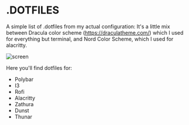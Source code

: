 # .DOTFILES

A simple list of .dotfiles from my actual configuration:
It's a little mix between Dracula color scheme (https://draculatheme.com/) which I used for everything but terminal, and Nord Color Scheme, which I used for alacritty.

![screen](hhttps://github.com/Glareascum/Linux/blob/master/.dotfiles/preview.png)

Here you'll find dotfiles for:
* Polybar
* I3
* Rofi
* Alacritty
* Zathura
* Dunst
* Thunar
